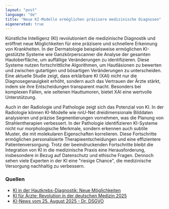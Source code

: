```yaml
---
layout: "post"
language: "de"
title: "Neue KI-Modelle ermöglichen präzisere medizinische Diagnosen"
aigenerated: true
---
```


Künstliche Intelligenz (KI) revolutioniert die medizinische Diagnostik und eröffnet neue Möglichkeiten für eine präzisere und schnellere Erkennung von Krankheiten. In der Dermatologie beispielsweise ermöglichen KI-gestützte Systeme wie Ganzkörperscanner die Analyse der gesamten Hautoberfläche, um auffällige Veränderungen zu identifizieren. Diese Systeme nutzen fortschrittliche Algorithmen, um Hautläsionen zu bewerten und zwischen gutartigen und bösartigen Veränderungen zu unterscheiden. Eine aktuelle Studie zeigt, dass erklärbare KI (XAI) nicht nur die Diagnosegenauigkeit erhöht, sondern auch das Vertrauen der Ärzte stärkt, indem sie ihre Entscheidungen transparent macht. Besonders bei komplexen Fällen, wie seltenen Hauttumoren, bietet XAI eine wertvolle Unterstützung.

<!--more-->

Auch in der Radiologie und Pathologie zeigt sich das Potenzial von KI. In der Radiologie können KI-Modelle wie nnU-Net dreidimensionale Bilddaten analysieren und präzise Segmentierungen vornehmen, was die Planung von Strahlentherapien verbessert. In der Pathologie identifizieren KI-Systeme nicht nur morphologische Merkmale, sondern erkennen auch subtile Muster, die mit molekularen Eigenschaften korrelieren. Diese Fortschritte ermöglichen personalisierte Therapieentscheidungen und eine effizientere Patientenversorgung. Trotz der beeindruckenden Fortschritte bleibt die Integration von KI in die medizinische Praxis eine Herausforderung, insbesondere in Bezug auf Datenschutz und ethische Fragen. Dennoch sehen viele Experten in der KI eine "riesige Chance", die medizinische Versorgung nachhaltig zu verbessern.

### Quellen
- [KI in der Hautkrebs-Diagnostik: Neue Möglichkeiten](https://healthcare-in-europe.com/de/news/ki-in-der-hautkrebs-diagnostik-tbp.html)
- [KI für Ärzte: Revolution in der deutschen Medizin 2025](https://www.mind-verse.de/post/ki-fuer-aerzte-revolution-deutsche-medizin-2025)
- [KI-News vom 25. August 2025 - Dr. DSGVO](https://dr-dsgvo.de/ki-news-2025-08-25/)
